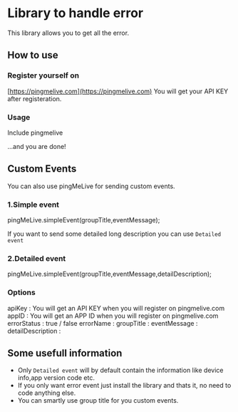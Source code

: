 # Library to handle error

This library allows you to get all the error.

## How to use

### Register yourself on
[https://pingmelive.com](https://pingmelive.com)
You will get your API KEY after registeration.


### Usage

Include pingmelive

<script src="pingmelive.min.js"></script>
<script type = "text/javascript">
  var pingmelive = new pingMeLive(apiKey,appID,errorStatus,errorName);
</script>

...and you are done!

## Custom Events

You can also use pingMeLive for sending custom events.

### 1.Simple event
pingMeLive.simpleEvent(groupTitle,eventMessage);
      

If you want to send some detailed long description you can use `Detailed event`
### 2.Detailed event
pingMeLive.simpleEvent(groupTitle,eventMessage,detailDescription);

### Options
apiKey : You will get an API KEY when you will register on pingmelive.com 
appID : You will get an APP ID when you will register on pingmelive.com 
errorStatus : true / false
errorName : 
groupTitle : 
eventMessage :
detailDescription : 

## Some usefull information

* Only `Detailed event` will by default contain the information like device info,app version code etc.
* If you only want error event just install the library and thats it, no need to code anything else.
* You can smartly use group title for you custom events.


